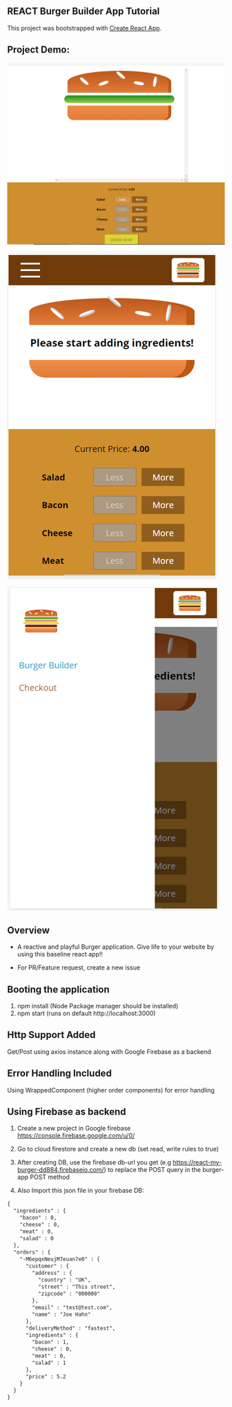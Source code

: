 ## REACT Burger Builder App Tutorial

This project was bootstrapped with [Create React App](https://github.com/facebookincubator/create-react-app).

## Project Demo:
![GitHub Logo](https://github.com/Vishalckc/ReactBurgerApp/blob/master/public/images/burger.PNG?raw=true)

![GitHub Logo](https://github.com/Vishalckc/ReactBurgerApp/blob/master/public/images/Burger-Mobile.PNG?raw=true)

![GitHub Logo](https://github.com/Vishalckc/ReactBurgerApp/blob/master/public/images/Burger-Mobile-SideDrawer.PNG?raw=true)

## Overview
- A reactive and playful Burger application. Give life to your website by using this baseline react app!!

* For PR/Feature request, create a new issue
## Booting the application
1) npm install (Node Package manager should be installed)
2) npm start (runs on default http://localhost:3000)

## Http Support Added
Get/Post using axios instance along with Google Firebase as a backend 

## Error Handling Included
Using WrappedComponent (higher order components) for error handling

## Using Firebase as backend
1. Create a new project in Google firebase https://console.firebase.google.com/u/0/
2. Go to cloud firestore and create a new db (set read, write rules to true)
3. After creating DB, use the firebase db-url you get (e.g https://react-my-burger-dd884.firebaseio.com/) to replace the POST query in the burger-app POST method

4. Also Import this json file in your firebase DB:
```
{
  "ingredients" : {
    "bacon" : 0,
    "cheese" : 0,
    "meat" : 0,
    "salad" : 0
  },
  "orders" : {
    "-M6epqxNeujM7euan7e0" : {
      "customer" : {
        "address" : {
          "country" : "UK",
          "street" : "This street",
          "zipcode" : "000000"
        },
        "email" : "test@test.com",
        "name" : "Joe Hahn"
      },
      "deliveryMethod" : "fastest",
      "ingredients" : {
        "bacon" : 1,
        "cheese" : 0,
        "meat" : 0,
        "salad" : 1
      },
      "price" : 5.2
    }
  }
}


```
